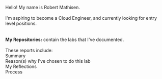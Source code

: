 Hello! My name is Robert Mathisen. \
\
I'm aspiring to become a Cloud Engineer, and currently looking for entry level positions. <br/>
\
\
**My Repositories:** contain the labs that I've documented. \
\
These reports include: \
Summary \
Reason(s) why I've chosen to do this lab \
My Reflections \
Process
